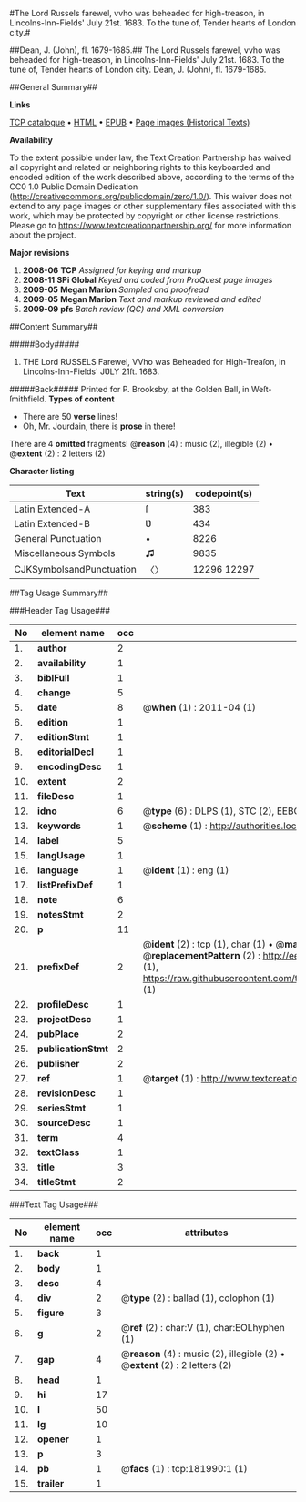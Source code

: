 #The Lord Russels farewel, vvho was beheaded for high-treason, in Lincolns-Inn-Fields' July 21st. 1683. To the tune of, Tender hearts of London city.#

##Dean, J. (John), fl. 1679-1685.##
The Lord Russels farewel, vvho was beheaded for high-treason, in Lincolns-Inn-Fields' July 21st. 1683. To the tune of, Tender hearts of London city.
Dean, J. (John), fl. 1679-1685.

##General Summary##

**Links**

[TCP catalogue](http://www.ota.ox.ac.uk/tcp/)  • 
[HTML](http://tei.it.ox.ac.uk/tcp/Texts-HTML/free/B02/B02889.html)  • 
[EPUB](http://tei.it.ox.ac.uk/tcp/Texts-EPUB/free/B02/B02889.epub) • 
[Page images (Historical Texts)](https://historicaltexts.jisc.ac.uk/eebo-99887281e)

**Availability**

To the extent possible under law, the Text Creation Partnership has waived all copyright and related or neighboring rights to this keyboarded and encoded edition of the work described above, according to the terms of the CC0 1.0 Public Domain Dedication (http://creativecommons.org/publicdomain/zero/1.0/). This waiver does not extend to any page images or other supplementary files associated with this work, which may be protected by copyright or other license restrictions. Please go to https://www.textcreationpartnership.org/ for more information about the project.

**Major revisions**

1. __2008-06__ __TCP__ *Assigned for keying and markup*
1. __2008-11__ __SPi Global__ *Keyed and coded from ProQuest page images*
1. __2009-05__ __Megan Marion__ *Sampled and proofread*
1. __2009-05__ __Megan Marion__ *Text and markup reviewed and edited*
1. __2009-09__ __pfs__ *Batch review (QC) and XML conversion*

##Content Summary##

#####Body#####

1. THE Lord RUSSELS Farewel, VVho was Beheaded for High-Treaſon, in Lincolns-Inn-Fields' JƲLY 21ſt. 1683.

#####Back#####
Printed for P. Brooksby, at the Golden Ball, in Weſt-ſmithfield.
**Types of content**

  * There are 50 **verse** lines!
  * Oh, Mr. Jourdain, there is **prose** in there!

There are 4 **omitted** fragments! 
 @__reason__ (4) : music (2), illegible (2)  •  @__extent__ (2) : 2 letters (2)

**Character listing**


|Text|string(s)|codepoint(s)|
|---|---|---|
|Latin Extended-A|ſ|383|
|Latin Extended-B|Ʋ|434|
|General Punctuation|•|8226|
|Miscellaneous Symbols|♫|9835|
|CJKSymbolsandPunctuation|〈〉|12296 12297|

##Tag Usage Summary##

###Header Tag Usage###

|No|element name|occ|attributes|
|---|---|---|---|
|1.|__author__|2||
|2.|__availability__|1||
|3.|__biblFull__|1||
|4.|__change__|5||
|5.|__date__|8| @__when__ (1) : 2011-04 (1)|
|6.|__edition__|1||
|7.|__editionStmt__|1||
|8.|__editorialDecl__|1||
|9.|__encodingDesc__|1||
|10.|__extent__|2||
|11.|__fileDesc__|1||
|12.|__idno__|6| @__type__ (6) : DLPS (1), STC (2), EEBO-CITATION (1), PROQUEST (1), VID (1)|
|13.|__keywords__|1| @__scheme__ (1) : http://authorities.loc.gov/ (1)|
|14.|__label__|5||
|15.|__langUsage__|1||
|16.|__language__|1| @__ident__ (1) : eng (1)|
|17.|__listPrefixDef__|1||
|18.|__note__|6||
|19.|__notesStmt__|2||
|20.|__p__|11||
|21.|__prefixDef__|2| @__ident__ (2) : tcp (1), char (1)  •  @__matchPattern__ (2) : ([0-9\-]+):([0-9IVX]+) (1), (.+) (1)  •  @__replacementPattern__ (2) : http://eebo.chadwyck.com/downloadtiff?vid=$1&page=$2 (1), https://raw.githubusercontent.com/textcreationpartnership/Texts/master/tcpchars.xml#$1 (1)|
|22.|__profileDesc__|1||
|23.|__projectDesc__|1||
|24.|__pubPlace__|2||
|25.|__publicationStmt__|2||
|26.|__publisher__|2||
|27.|__ref__|1| @__target__ (1) : http://www.textcreationpartnership.org/docs/. (1)|
|28.|__revisionDesc__|1||
|29.|__seriesStmt__|1||
|30.|__sourceDesc__|1||
|31.|__term__|4||
|32.|__textClass__|1||
|33.|__title__|3||
|34.|__titleStmt__|2||


###Text Tag Usage###

|No|element name|occ|attributes|
|---|---|---|---|
|1.|__back__|1||
|2.|__body__|1||
|3.|__desc__|4||
|4.|__div__|2| @__type__ (2) : ballad (1), colophon (1)|
|5.|__figure__|3||
|6.|__g__|2| @__ref__ (2) : char:V (1), char:EOLhyphen (1)|
|7.|__gap__|4| @__reason__ (4) : music (2), illegible (2)  •  @__extent__ (2) : 2 letters (2)|
|8.|__head__|1||
|9.|__hi__|17||
|10.|__l__|50||
|11.|__lg__|10||
|12.|__opener__|1||
|13.|__p__|3||
|14.|__pb__|1| @__facs__ (1) : tcp:181990:1 (1)|
|15.|__trailer__|1||
